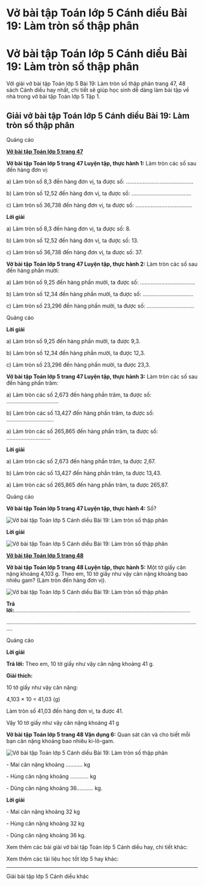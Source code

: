# Vở bài tập Toán lớp 5 Cánh diều Bài 19: Làm tròn số thập phân

# Vở bài tập Toán lớp 5 Cánh diều Bài 19: Làm tròn số thập phân

Với giải vở bài tập Toán lớp 5 Bài 19: Làm tròn số thập phân trang 47, 48 sách Cánh diều hay nhất, chi tiết sẽ giúp học sinh dễ dàng làm bài tập về nhà trong vở bài tập Toán lớp 5 Tập 1.

## Giải vở bài tập Toán lớp 5 Cánh diều Bài 19: Làm tròn số thập phân

Quảng cáo

[**Vở bài tập Toán lớp 5 trang 47**](https://vietjack.com/vbt-toan-5-cd/vbt-toan-lop-5-trang-47.jsp)

**Vở bài tập Toán lớp 5 trang 47 Luyện tập, thực hành 1:** Làm tròn các số sau đến hàng đơn vị:

a) Làm tròn số 8,3 đến hàng đơn vị, ta được số: ............................................

b) Làm tròn số 12,52 đến hàng đơn vị, ta được số: .......................................

c) Làm tròn số 36,738 đến hàng đơn vị, ta được số: .....................................

**Lời giải**

a) Làm tròn số 8,3 đến hàng đơn vị, ta được số: 8.

b) Làm tròn số 12,52 đến hàng đơn vị, ta được số: 13.

c) Làm tròn số 36,738 đến hàng đơn vị, ta được số: 37.

**Vở bài tập Toán lớp 5 trang 47 Luyện tập, thực hành 2:** Làm tròn các số sau đến hàng phần mười:

a) Làm tròn số 9,25 đến hàng phần mười, ta được số: ....................................

b) Làm tròn số 12,34 đến hàng phần mười, ta được số: .................................

c) Làm tròn số 23,296 đến hàng phần mười, ta được số: ...............................

Quảng cáo

**Lời giải**

a) Làm tròn số 9,25 đến hàng phần mười, ta được 9,3.

b) Làm tròn số 12,34 đến hàng phần mười, ta được 12,3.

c) Làm tròn số 23,296 đến hàng phần mười, ta được 23,3.

**Vở bài tập Toán lớp 5 trang 47 Luyện tập, thực hành 3:** Làm tròn các số sau đến hàng phần trăm:

a) Làm tròn các số 2,673 đến hàng phần trăm, ta được số: ..................................

b) Làm tròn các số 13,427 đến hàng phần trăm, ta được số: ...............................

a) Làm tròn các số 265,865 đến hàng phần trăm, ta được số: .............................

**Lời giải**

a) Làm tròn các số 2,673 đến hàng phần trăm, ta được 2,67.

b) Làm tròn các số 13,427 đến hàng phần trăm, ta được 13,43.

a) Làm tròn các số 265,865 đến hàng phần trăm, ta được 265,87.

Quảng cáo

**Vở bài tập Toán lớp 5 trang 47 Luyện tập, thực hành 4:** Số?

![Vở bài tập Toán lớp 5 Cánh diều Bài 19: Làm tròn số thập phân](https://vietjack.com/vbt-toan-5-cd/images/bai-19-lam-tron-so-thap-phan-4.PNG)

**Lời giải**

![Vở bài tập Toán lớp 5 Cánh diều Bài 19: Làm tròn số thập phân](https://vietjack.com/vbt-toan-5-cd/images/bai-19-lam-tron-so-thap-phan-5.PNG)

[**Vở bài tập Toán lớp 5 trang 48**](https://vietjack.com/vbt-toan-5-cd/vbt-toan-lop-5-trang-48.jsp)

**Vở bài tập Toán lớp 5 trang 48 Luyện tập, thực hành 5:** Một tờ giấy cân nặng khoảng 4,103 g. Theo em, 10 tờ giấy như vậy cân nặng khoảng bao nhiêu gam? (Làm tròn đến hàng đơn vị).

![Vở bài tập Toán lớp 5 Cánh diều Bài 19: Làm tròn số thập phân](https://vietjack.com/vbt-toan-5-cd/images/bai-19-lam-tron-so-thap-phan-6.PNG)

**Trả lời:**...................................................................................................................

................................................................................................................................

Quảng cáo

**Lời giải**

**Trả lời:** Theo em, 10 tờ giấy như vậy cân nặng khoảng 41 g.

**Giải thích:**

10 tờ giấy như vậy cân nặng:

4,103 × 10 = 41,03 (g)

Làm tròn số 41,03 đến hàng đơn vị, ta được 41.

Vậy 10 tờ giấy như vậy cân nặng khoảng 41 g

**Vở bài tập Toán lớp 5 trang 48 Vận dụng 6:** Quan sát cân và cho biết mỗi bạn cân nặng khoảng bao nhiêu ki-lô-gam.

![Vở bài tập Toán lớp 5 Cánh diều Bài 19: Làm tròn số thập phân](https://vietjack.com/vbt-toan-5-cd/images/bai-19-lam-tron-so-thap-phan-7.PNG)

\- Mai cân nặng khoảng ........... kg

\- Hùng cân nặng khoảng ............ kg

\- Dũng cân nặng khoảng 36........... kg.

**Lời giải**

\- Mai cân nặng khoảng 32 kg

\- Hùng cân nặng khoảng 32 kg

\- Dũng cân nặng khoảng 36 kg.

Xem thêm các bài giải vở bài tập Toán lớp 5 Cánh diều hay, chi tiết khác:

Xem thêm các tài liệu học tốt lớp 5 hay khác:

* * *

Giải bài tập lớp 5 Cánh diều khác
